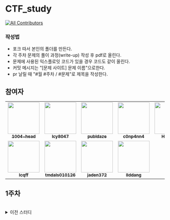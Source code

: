 # CTF_study

<!-- ALL-CONTRIBUTORS-BADGE:START - Do not remove or modify this section -->

[![All Contributors](https://img.shields.io/badge/all_contributors-8-orange.svg?style=flat-square)](#contributors-)

<!-- ALL-CONTRIBUTORS-BADGE:END -->

### 작성법

- 포크 따서 본인의 폴더를 만든다.
- 각 주차 문제의 풀이 과정(write-up) 작성 후 pdf로 올린다.
- 문제에 사용된 익스플로잇 코드가 있을 경우 코드도 같이 올린다.
- 커밋 메시지는 "[문제 사이트] 문제 이름"으로한다.
- pr 날릴 때 "#월 #주차 / #문제"로 제목을 작성한다.

## 참여자

<table>
  <tr>
    <td align="center"><a href="https://github.com/1004-head"><img src="https://avatars.githubusercontent.com/u/65378326?v=4?s=100" width="100px;" alt=""/><br /><sub><b>1004-head</b></sub></a><br /></td>
    <td align="center"><a href="https://github.com/lcy8047"><img src="https://avatars.githubusercontent.com/u/35690965?v=4?s=100" width="100px;" alt=""/><br /><sub><b>lcy8047</b></sub></a><br /></td>
    <td align="center"><a href="https://github.com/publdaze"><img src="https://avatars.githubusercontent.com/u/78250089?v=4?s=100" width="100px;" alt=""/><br /><sub><b>publdaze</b></sub></a><br /></td>
    <td align="center"><a href="http://None"><img src="https://avatars.githubusercontent.com/u/49471288?v=4?s=100" width="100px;" alt=""/><br /><sub><b>c0np4nn4</b></sub></a><br /></td>
    <td align="center"><a href="https://github.com/HSHwan"><img src="https://avatars.githubusercontent.com/u/86449722?v=4?s=100" width="100px;" alt=""/><br /><sub><b>HSHwan</b></sub></a><br /></td>
    <td align="center"><a href="https://github.com/JinukHong"><img src="https://avatars.githubusercontent.com/u/45095330?v=4?s=100" width="100px;" alt=""/><br /><sub><b>JinukHong</b></sub></a><br /></td>
    <td align="center"><a href="https://github.com/kimty103"><img src="https://avatars.githubusercontent.com/u/80939394?v=4?s=100" width="100px;" alt=""/><br /><sub><b>kimty103</b></sub></a><br /></td>
  </tr>
  <tr>
    <td align="center"><a href="https://github.com/lcqff"><img src="https://avatars.githubusercontent.com/u/71930280?v=4?s=100" width="100px;" alt=""/><br /><sub><b>lcqff</b></sub></a><br /></td>
    <td align="center"><a href="https://github.com/tmdals010126"><img src="https://avatars.githubusercontent.com/u/26674692?v=4?s=100" width="100px;" alt=""/><br /><sub><b>tmdals010126</b></sub></a><br /></td>
    <td align="center"><a href="https://github.com/jaden372"><img src="https://avatars.githubusercontent.com/u/26597765?v=4?s=100" width="100px;" alt=""/><br /><sub><b>jaden372</b></sub></a><br /></td>
    <td align="center"><a href="https://github.com/llddang"><img src="https://avatars.githubusercontent.com/u/77055208?v=4?s=100" width="100px;" alt=""/><br /><sub><b>llddang</b></sub></a><br /></td>
  </tr>
</table>

## 1주차

<br>

<details>
<summary>이전 스터디</summary>
<div markdown="1">

<details>
<summary>2021 겨울</summary>
<div markdown="1">

## 1주차

- RTL 내용 정리 및 문제 풀이 (이창율)
- SQL Injection 내용 정리 및 문제 풀이 (김태연)

## 2주차

- FSB 내용 정리 및 문제 풀이 (임연후)
- ShellShock 내용 정리 및 문제 풀이 (황수환)

## 3주차

- KnightCTF 2022 참가

## 4주차

- 웹취약점 내용 정리 및 문제 풀이 (홍진욱)
- MITM 내용 정리 및 문제 풀이 (조승현)

## 5주차

- 포렌식 파일 분석 정리 및 문제 풀이 (김은지)
- out of boundary 내용 정리 및 문제 풀이 (박재열)

## 6주차

- command injection 내용 정리 및 문제 풀이 (김태연)
- off by one 내용 정리 및 문제 풀이 (임연후)
- 리눅스 보호 기법 정리 및 문제 풀이(이창율)

</div>
</details>

</div>
</details>
